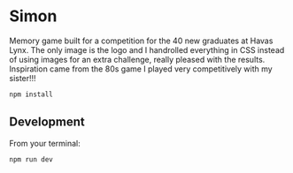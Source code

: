 # Simon
Memory game built for a competition for the 40 new graduates at Havas Lynx. 
The only image is the logo and I handrolled everything in CSS instead of using images for an extra challenge, really pleased with the results.
Inspiration came from the 80s game I played very competitively with my sister!!!

```sh
npm install
```

## Development

From your terminal:

```sh
npm run dev
```
